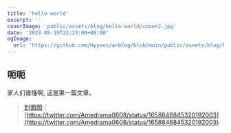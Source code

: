 ```yaml
---
title: 'hello world'
excerpt: ''
coverImage: 'public/assets/blog/hello-world/cover2.jpg'
date: '2023-05-19T22:23:00+08:00'
ogImage: 
  url: 'https://github.com/Hyyvez/arblog/blob/main/public/assets/blog/hello-world/cover2.jpg'
---
```

## 呃呃


家人们谁懂啊, 这是第一篇文章。


> [封面图](https://twitter.com/Amedrama0608/status/1658846845320192003)：[https://twitter.com/Amedrama0608/status/1658846845320192003](https://twitter.com/Amedrama0608/status/1658846845320192003)

